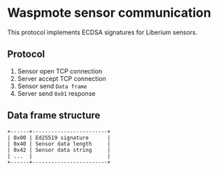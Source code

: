 Waspmote sensor communication
=============================

This protocol implements ECDSA signatures for Liberium sensors.

Protocol
--------

1. Sensor open TCP connection
2. Server accept TCP connection
3. Sensor send `Data frame`
4. Server send `0x01` response 

Data frame structure
--------------------

```
+------+------------------------+
| 0x00 | Ed25519 signature      |
| 0x40 | Sensor data length     | 
| 0x42 | Sensor data string     |
| ...  |                        |
+------+------------------------+
```
